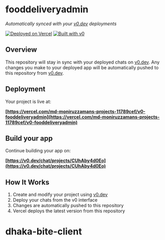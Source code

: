 # fooddeliveryadmin

*Automatically synced with your [v0.dev](https://v0.dev) deployments*

[![Deployed on Vercel](https://img.shields.io/badge/Deployed%20on-Vercel-black?style=for-the-badge&logo=vercel)](https://vercel.com/md-moniruzzamans-projects-11789cef/v0-fooddeliveryadmin)
[![Built with v0](https://img.shields.io/badge/Built%20with-v0.dev-black?style=for-the-badge)](https://v0.dev/chat/projects/CUhAby4d0Eo)

## Overview

This repository will stay in sync with your deployed chats on [v0.dev](https://v0.dev).
Any changes you make to your deployed app will be automatically pushed to this repository from [v0.dev](https://v0.dev).

## Deployment

Your project is live at:

**[https://vercel.com/md-moniruzzamans-projects-11789cef/v0-fooddeliveryadmin](https://vercel.com/md-moniruzzamans-projects-11789cef/v0-fooddeliveryadmin)**

## Build your app

Continue building your app on:

**[https://v0.dev/chat/projects/CUhAby4d0Eo](https://v0.dev/chat/projects/CUhAby4d0Eo)**

## How It Works

1. Create and modify your project using [v0.dev](https://v0.dev)
2. Deploy your chats from the v0 interface
3. Changes are automatically pushed to this repository
4. Vercel deploys the latest version from this repository
# dhaka-bite-client
